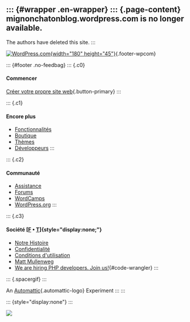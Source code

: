 ::: {#wrapper .en-wrapper}
::: {.page-content}
mignonchatonblog.wordpress.com is no longer available.
------------------------------------------------------

The authors have deleted this site.
:::

[![WordPress.com](//s1.wp.com/wp-content/themes/h4/i/logo-h-rgb.png){width="180"
height="45"}](https://wordpress.com/){.footer-wpcom}

::: {#footer .no-feedbag}
::: {.c0}
#### Commencer

[Créer votre propre site
web](https://wordpress.com/start/fr/?ref=websitebluefooter){.button-primary}
:::

::: {.c1}
#### Encore plus

-   [Fonctionnalités](https://fr.wordpress.com/features/ "Exemples des nombreuses possibilités qu'offre WordPress.com.")
-   [Boutique](https://store.wordpress.com/ "Suppléments de valeur ajoutée disponibles à la carte")
-   [Thèmes](https://wordpress.com/themes/ "Thèmes WordPress pour Blogs WordPress.com")
-   [Développeurs](https://developer.wordpress.com/ "Créer des apps pour WordPress.com")
:::

::: {.c2}
#### Communauté

-   [Assistance](https://fr.support.wordpress.com/ "Nous sommes là pour vous aider")
-   [Forums](https://fr.forums.wordpress.com/ "Communiquez avec vos amis, blogueurs sur WordPress.com")
-   [WordCamps](https://central.wordcamp.org/ "Événements communautaires axés sur l’environnement WordPress")
-   [WordPress.org](https://wordpress.org/ "Auto-hébergé, version non lucrative")
:::

::: {.c3}
#### Société [[F](https://www.facebook.com/WordPresscom) • [T](https://twitter.com/frwordpresscom)]{style="display:none;"}

-   [Notre
    Histoire](https://fr.wordpress.com/about/ "Une courte introduction à vos hôtes")
-   [Confidentialité](https://automattic.com/fr/privacy/ "Vos détails confidentiels ne nous intéressent nullement.")
-   [Conditions
    d'utilisation](https://fr.wordpress.com/tos/ "Quelques points légaux")
-   [Matt
    Mullenweg](https://ma.tt/ "Fondateur d’Automattic, exemple des capacités de WordPress")
-   [We are hiring PHP developers. Join
    us!](https://automattic.com/work-with-us/code-wrangler/?utm_source=h4&utm_campaign=cw-php-we "We are super nice :-)"){#code-wrangler}
:::

::: {.spacergif}
:::

An [Automattic](https://automattic.com/){.automattic-logo} Experiment
:::
:::

::: {style="display:none"}
:::

![](https://pixel.wp.com/b.gif?v=noscript)
